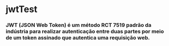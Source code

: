 # jwtTest

### JWT (JSON Web Token) é um método RCT 7519 padrão da indústria para realizar autenticação entre duas partes por meio de um token assinado que autentica uma requisição web.
